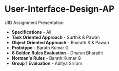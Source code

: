 # User-Interface-Design-AP
UID Assignment Presentation

- **Specifications** - All
- **Task Oriented Approach** - Surthik & Pawan
- **Object Oriented Approach** - Bharath S & Pawan
- **Prototype** - Barath Kumar G
- **8 Golden Rules Evaluation** - Dharun Bharathi
- **Norman's Rules** - Barath Kumar G
- **Group 1 Evaluation** - Aditya Sriram
